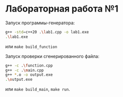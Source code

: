 # Лабораторная работа №1
Запуск программы-генератора:
```bash
g++ -std=c++20 .\lab1.cpp -o lab1.exe
.\lab1.exe
```
или `make build_function`

Запуск проверки сгенерированного файла:
```bash
g++ -c .\function.cpp
g++ -c .\main.cpp    
g++ *.o -o output.exe
.\output.exe
```
или `make build_main`, `make run`.